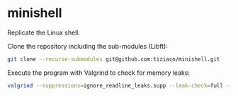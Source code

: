# minishell
Replicate the Linux shell.

Clone the repository including the sub-modules (Libft):

```bash
git clone --recurse-submodules git@github.com:tiziaco/minishell.git
```

Execute the program with Valgrind to check for memory leaks:

```bash
valgrind --suppressions=ignore_readline_leaks.supp --leak-check=full --show-leak-kinds=all --track-origins=yes ./minishell
```